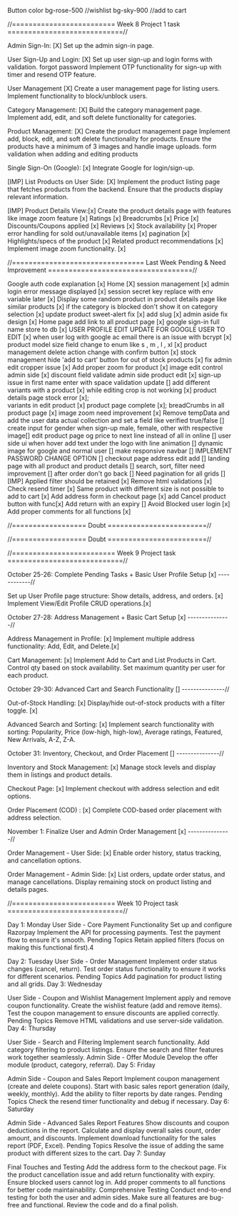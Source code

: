  <script src="https://cdn.tailwindcss.com"></script>
 <link href="https://cdn.jsdelivr.net/npm/tailwindcss@latest/dist/tailwind.min.css" rel="stylesheet">

 <script src="https://cdn.jsdelivr.net/npm/axios/dist/axios.min.js"></script>
 <script src="https://cdn.jsdelivr.net/npm/sweetalert2@11"></script>

Button color
bg-rose-500 //wishlist
bg-sky-900 //add to cart

//========================= Week 8 Project 1 task ============================//

Admin Sign-In: [X]
Set up the admin sign-in page.

User Sign-Up and Login: [X]
Set up user sign-up and login forms with validation.
forgot password
Implement OTP functionality for sign-up with timer and resend OTP feature.

User Management [X]
Create a user management page for listing users.
Implement functionality to block/unblock users.

Category Management: [X]
Build the category management page.
Implement add, edit, and soft delete functionality for categories.

Product Management: [X]
Create the product management page
Implement add, block, edit, and soft delete functionality for products.
Ensure the products have a minimum of 3 images and handle image uploads.
form validation when adding and editing products

Single Sign-On (Google): [x]
Integrate Google for login/sign-up.

[IMP]
List Products on User Side: [X]
Implement the product listing page that fetches products from the backend.
Ensure that the products display relevant information.

[IMP]
Product Details View:[x]
Create the product details page with features like
image zoom feature [x]
Ratings [x]
Breadcrumbs [x]
Price [x]
Discounts/Coupons applied [x]
Reviews [x]
Stock availability [x]
Proper error handling for sold out/unavailable items [x]
pagination [x]
Highlights/specs of the product [x]
Related product recommendations [x]
Implement image zoom functionality. [x]

//================================ Last Week Pending & Need Improvement ===================================//

Google auth code explanation [x]
Home [X]
session management [x]
admin login error message displayed [x]
session secret key replace with env variable later [x]
Display some random product in product details page like similar products [x]
if the category is blocked don't show it on category selection [x]
update product sweet-alert fix [x]
add slug [x]
admin aside fix design [x]
Home page add link to all product page [x]
google sign-in full name store to db [x]
USER PROFILE EDIT UPDATE FOR GOOGLE USER TO EDIT [x]
when user log with google ac email there is an issue with bcrypt [x]
product model size field change to enum like s , m , l , xl [x]
product management delete action change with confirm button [x]
stock management hide 'add to cart' button for out of stock products [x]
fix admin edit cropper issue [x]
Add proper zoom for product [x]
image edit control admin side [x]
discount field validate admin side product edit [x]
sign-up issue in first name enter with space validation update []
add different variants with a product [x]
while editing crop is not working [x]
product details page stock error [x];  
variants in edit product [x]
product page complete [x];
breadCrumbs in all product page [x]
image zoom need improvement [x]
Remove tempData and add the user data actual collection and set a field like verified true/false []
create input for gender when sign-up male, female, other with respective image[]
edit product page og price to next line instead of all in online []
user side ui when hover add text under the logo with line animation []
dynamic image for google and normal user []
make responsive navbar []
IMPLEMENT PASSWORD CHANGE OPTION []
checkout page address edit add []
landing page with all product and product details []
search, sort, filter need improvement []
after order don't go back []
Need pagination for all grids []
[IMP]
Applied filter should be retained [x]
Remove html validations [x]
Check resend timer [x]
Same product with different size is not possible to add to cart [x]
Add address form in checkout page [x]
add Cancel product button with func[x]
Add return with an expiry []
Avoid Blocked user login [x]
Add proper comments for all functions [x]



//================== Doubt ========================//

//================== Doubt ========================//



//========================= Week 9 Project task ============================//

October 25-26: Complete Pending Tasks + Basic User Profile Setup [x] ------------//

Set up User Profile page structure: Show details, address, and orders. [x]
Implement View/Edit Profile CRUD operations.[x]

October 27-28: Address Management + Basic Cart Setup [x] ---------------//

Address Management in Profile: [x]
Implement multiple address functionality: Add, Edit, and Delete.[x]

Cart Management: [x]
Implement Add to Cart and List Products in Cart.
Control qty based on stock availability.
Set maximum quantity per user for each product.

October 29-30: Advanced Cart and Search Functionality [] ---------------//

Out-of-Stock Handling: [x]
Display/hide out-of-stock products with a filter toggle. [x]

Advanced Search and Sorting: [x]
Implement search functionality with sorting:
Popularity, Price (low-high, high-low), Average ratings, Featured, New Arrivals, A-Z, Z-A.

October 31: Inventory, Checkout, and Order Placement [] ---------------//

Inventory and Stock Management: [x]
Manage stock levels and display them in listings and product details.

Checkout Page: [x]
Implement checkout with address selection and edit options.

Order Placement (COD) : [x]
Complete COD-based order placement with address selection.

November 1: Finalize User and Admin Order Management [x] ---------------//

Order Management - User Side: [x]
Enable order history, status tracking, and cancellation options.

Order Management - Admin Side: [x]
List orders, update order status, and manage cancellations.
Display remaining stock on product listing and details pages.

//========================= Week 10 Project task ============================//

Day 1: Monday
User Side - Core Payment Functionality
Set up and configure Razorpay 
Implement the API for processing payments.
Test the payment flow to ensure it's smooth.
Pending Topics
Retain applied filters (focus on making this functional first).4

Day 2: Tuesday
User Side - Order Management
Implement order status changes (cancel, return).
Test order status functionality to ensure it works for different scenarios.
Pending Topics
Add pagination for product listing and all grids.
Day 3: Wednesday

User Side - Coupon and Wishlist Management
Implement apply and remove coupon functionality.
Create the wishlist feature (add and remove items).
Test the coupon management to ensure discounts are applied correctly.
Pending Topics
Remove HTML validations and use server-side validation.
Day 4: Thursday

User Side - Search and Filtering
Implement search functionality.
Add category filtering to product listings.
Ensure the search and filter features work together seamlessly.
Admin Side - Offer Module
Develop the offer module (product, category, referral).
Day 5: Friday

Admin Side - Coupon and Sales Report
Implement coupon management (create and delete coupons).
Start with basic sales report generation (daily, weekly, monthly).
Add the ability to filter reports by date ranges.
Pending Topics
Check the resend timer functionality and debug if necessary.
Day 6: Saturday

Admin Side - Advanced Sales Report Features
Show discounts and coupon deductions in the report.
Calculate and display overall sales count, order amount, and discounts.
Implement download functionality for the sales report (PDF, Excel).
Pending Topics
Resolve the issue of adding the same product with different sizes to the cart.
Day 7: Sunday

Final Touches and Testing
Add the address form to the checkout page.
Fix the product cancellation issue and add return functionality with expiry.
Ensure blocked users cannot log in.
Add proper comments to all functions for better code maintainability.
Comprehensive Testing
Conduct end-to-end testing for both the user and admin sides.
Make sure all features are bug-free and functional.
Review the code and do a final polish.
